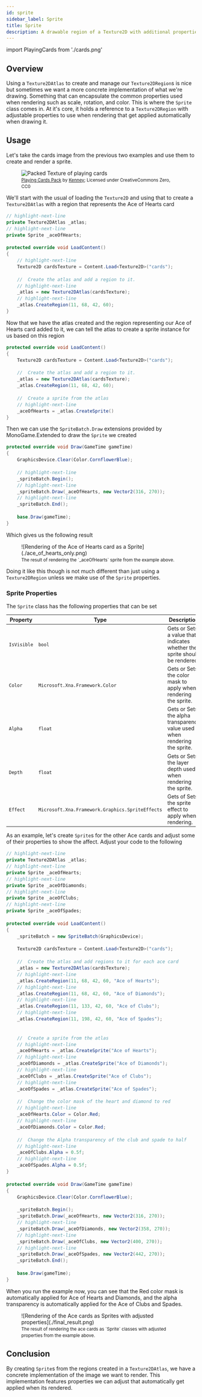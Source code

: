 ```yaml
---
id: sprite
sidebar_label: Sprite
title: Sprite
description: A drawable region of a Texture2D with additional properties for rendering such as  scale, rotation, and color
---
```

import PlayingCards from './cards.png'

## Overview

Using a `Texture2DAtlas` to create and manage our `Texture2DRegion`s is nice but sometimes we want a more concrete implementation of what we're drawing. Something that can encapsulate the common properties used when rendering such as scale, rotation, and color.  This is where the `Sprite` class comes in. At it's core, it holds a reference to a `Texture2DRegion` with adjustable properties to use when rendering that get applied automatically when drawing it.

## Usage
Let's take the cards image from the previous two examples and use them to create and render a sprite.

<figure>
    <img src={PlayingCards} style={{width: '100%', imageRendering: 'pixelated'}} alt="Packed Texture of playing cards"/>
    <figcaption>
        <small>
            <a href="https://kenney.nl/assets/playing-cards-pack">Playing Cards Pack</a> by <a href="https://www.kenney.nl">Kenney</a>; Licensed under CreativeCommons Zero, CC0
        </small>
    </figcaption>
</figure>

We'll start with the usual of loading the `Texture2D` and using that to create a `Texture2DAtlas` with a region that represents the Ace of Hearts card

```cs
// highlight-next-line
private Texture2DAtlas _atlas;
// highlight-next-line
private Sprite _aceOfHearts;

protected override void LoadContent()
{
    // highlight-next-line
    Texture2D cardsTexture = Content.Load<Texture2D>("cards");

    //  Create the atlas and add a region to it.
    // highlight-next-line
    _atlas = new Texture2DAtlas(cardsTexture);
    // highlight-next-line
    _atlas.CreateRegion(11, 68, 42, 60);
}
```

Now that we have the atlas created and the region representing our Ace of Hearts card added to it, we can tell the atlas to create a sprite instance for us based on this region

```cs
protected override void LoadContent()
{
    Texture2D cardsTexture = Content.Load<Texture2D>("cards");

    //  Create the atlas and add a region to it.
    _atlas = new Texture2DAtlas(cardsTexture);
    _atlas.CreateRegion(11, 68, 42, 60);

    //  Create a sprite from the atlas
    // highlight-next-line
    _aceOfHearts = _atlas.CreateSprite()
}
```

Then we can use the `SpriteBatch.Draw` extensions provided by MonoGame.Extended to draw the `Sprite` we created

```cs
protected override void Draw(GameTime gameTime)
{
    GraphicsDevice.Clear(Color.CornflowerBlue);

    // highlight-next-line
    _spriteBatch.Begin();
    // highlight-next-line
    _spriteBatch.Draw(_aceOfHearts, new Vector2(316, 270));
    // highlight-next-line
    _spriteBatch.End();

    base.Draw(gameTime);
}
```

Which gives us the following result

<figure>![Rendering of the Ace of Hearts card as a Sprite](./ace_of_hearts_only.png)<br/><figcaption><small>The result of rendering the `_aceOfHearts` sprite from the example above.</small></figcaption></figure>



Doing it like this though is not much different than just using a `Texture2DRegion` unless we make use of the `Sprite` properties.

### Sprite Properties
The `Sprite` class has the following properties that can be set

| Property    | Type                                             | Description                                                               |
| ----------- | ------------------------------------------------ | ------------------------------------------------------------------------- |
| `IsVisible` | `bool`                                           | Gets or Sets a value that indicates whether the sprite should be rendered |
| `Color`     | `Microsoft.Xna.Framework.Color`                  | Gets or Sets the color mask to apply when rendering the sprite.           |
| `Alpha`     | `float`                                          | Gets or Sets the alpha transparency value used when rendering the sprite. |
| `Depth`     | `float`                                          | Gets or Sets the layer depth used when rendering the sprite.              |
| `Effect`    | `Microsoft.Xna.Framework.Graphics.SpriteEffects` | Gets of Sets the sprite effect to apply when rendering.                   |

As an example, let's create `Sprite`s for the other Ace cards and adjust some of their properties to show the affect.  Adjust your code to the following

```cs
// highlight-next-line
private Texture2DAtlas _atlas;
// highlight-next-line
private Sprite _aceOfHearts;
// highlight-next-line
private Sprite _aceOfDiamonds;
// highlight-next-line
private Sprite _aceOfClubs;
// highlight-next-line
private Sprite _aceOfSpades;

protected override void LoadContent()
{
    _spriteBatch = new SpriteBatch(GraphicsDevice);

    Texture2D cardsTexture = Content.Load<Texture2D>("cards");

    //  Create the atlas and add regions to it for each ace card
    _atlas = new Texture2DAtlas(cardsTexture);
    // highlight-next-line
    _atlas.CreateRegion(11, 68, 42, 60, "Ace of Hearts");
    // highlight-next-line
    _atlas.CreateRegion(11, 68, 42, 60, "Ace of Diamonds");
    // highlight-next-line
    _atlas.CreateRegion(11, 133, 42, 60, "Ace of Clubs");
    // highlight-next-line
    _atlas.CreateRegion(11, 198, 42, 60, "Ace of Spades");


    //  Create a sprite from the atlas
    // highlight-next-line
    _aceOfHearts = _atlas.CreateSprite("Ace of Hearts");
    // highlight-next-line
    _aceOfDiamonds = _atlas.CreateSprite("Ace of Diamonds");
    // highlight-next-line
    _aceOfClubs = _atlas.CreateSprite("Ace of Clubs");
    // highlight-next-line
    _aceOfSpades = _atlas.CreateSprite("Ace of Spades");

    //  Change the color mask of the heart and diamond to red
    // highlight-next-line
    _aceOfHearts.Color = Color.Red;
    // highlight-next-line
    _aceOfDiamonds.Color = Color.Red;

    //  Change the Alpha transparency of the club and spade to half
    // highlight-next-line
    _aceOfClubs.Alpha = 0.5f;
    // highlight-next-line
    _aceOfSpades.Alpha = 0.5f;
}

protected override void Draw(GameTime gameTime)
{
    GraphicsDevice.Clear(Color.CornflowerBlue);

    _spriteBatch.Begin();
    _spriteBatch.Draw(_aceOfHearts, new Vector2(316, 270));
    // highlight-next-line
    _spriteBatch.Draw(_aceOfDiamonds, new Vector2(358, 270));
    // highlight-next-line
    _spriteBatch.Draw(_aceOfClubs, new Vector2(400, 270));
    // highlight-next-line
    _spriteBatch.Draw(_aceOfSpades, new Vector2(442, 270));
    _spriteBatch.End();

    base.Draw(gameTime);
}
```

When you run the example now, you can see that the Red color mask is automatically applied for Ace of Hearts and Diamonds, and the alpha transparency is automatically applied for the Ace of Clubs and Spades.

<figure>![Rendering of the Ace cards as Sprites with adjusted properties](./final_result.png)<br/><figcaption><small>The result of rendering the ace cards as `Sprite` classes with adjusted properties from the example above.</small></figcaption></figure>

## Conclusion
By creating `Sprite`s from the regions created in a `Texture2DAtlas`, we have a concrete implementation of the image we want to render.  This implementation features properties we can adjust that automatically get applied when its rendered.  